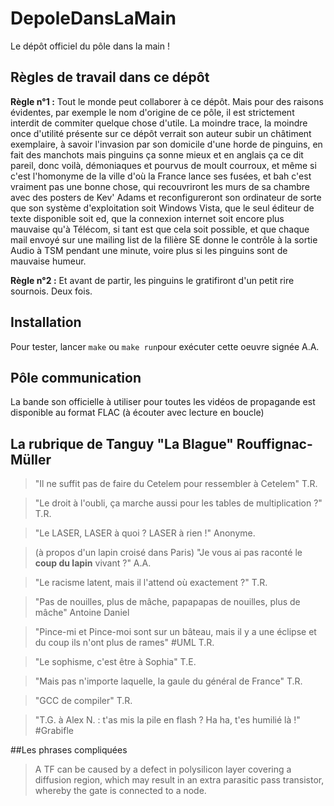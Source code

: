 # DepoleDansLaMain

Le dépôt officiel du pôle dans la main !

## Règles de travail dans ce dépôt

**Règle n°1 :** Tout le monde peut collaborer à ce dépôt. Mais pour des raisons évidentes, par exemple le nom d'origine de ce pôle, il est strictement interdit de commiter quelque chose d'utile. La moindre trace, la moindre once d'utilité présente sur ce dépôt verrait son auteur subir un châtiment exemplaire, à savoir l'invasion par son domicile d'une horde de pinguins, en fait des manchots mais pinguins ça sonne mieux et en anglais ça ce dit pareil, donc voilà, démoniaques et pourvus de moult courroux, et même si c'est l'homonyme de la ville d'où la France lance ses fusées, et bah c'est vraiment pas une bonne chose, qui recouvriront les murs de sa chambre avec des posters de Kev' Adams et reconfigureront son ordinateur de sorte que son système d'exploitation soit Windows Vista, que le seul éditeur de texte disponible soit ed, que la connexion internet soit encore plus mauvaise qu'à Télécom, si tant est que cela soit possible, et que chaque mail envoyé sur une mailing list de la filière SE donne le contrôle à la sortie Audio à TSM pendant une minute, voire plus si les pinguins sont de mauvaise humeur.

**Règle n°2 :** Et avant de partir, les pinguins le gratifiront d'un petit rire sournois. Deux fois.

## Installation

Pour tester, lancer `make` ou `make run`pour exécuter cette oeuvre signée A.A.

## Pôle communication

La bande son officielle à utiliser pour toutes les vidéos de propagande est disponible au format FLAC (à écouter avec lecture en boucle)

## La rubrique de Tanguy "La Blague" Rouffignac-Müller

> "Il ne suffit pas de faire du Cetelem pour ressembler à Cetelem"
> T.R.

> "Le droit à l'oubli, ça marche aussi pour les tables de multiplication ?"
> T.R.

> "Le LASER, LASER à quoi ? LASER à rien !"
> Anonyme. 

> (à propos d'un lapin croisé dans Paris) "Je vous ai pas raconté le **coup du lapin** vivant ?"
> A.A.

> "Le racisme latent, mais il l'attend où exactement ?"
> T.R.

> "Pas de nouilles, plus de mâche, papapapas de nouilles, plus de mâche"
> Antoine Daniel

> "Pince-mi et Pince-moi sont sur un bâteau, mais il y a une éclipse et du coup ils n'ont plus de rames" #UML
> T.R.

> "Le sophisme, c'est être à Sophia"
> T.E.

> "Mais pas n'importe laquelle, la gaule du général de France"
> T.R.

> "GCC de compiler"
> T.R.

> "T.G. à Alex N. : t'as mis la pile en flash ? Ha ha, t'es humilié là !" #Grabifle

##Les phrases compliquées

> A TF can be caused by a defect in polysilicon
layer covering a diffusion region, which may result in
an extra parasitic pass transistor, whereby the gate is 
connected to a node. 
